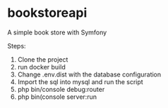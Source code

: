 # bookstoreapi
A simple book store with Symfony

Steps:
1. Clone the project
2. run docker build
3. Change .env.dist with the database configuration
4. Import the sql into mysql and run the script
5. php bin/console debug:router
6. php bin(console server:run

 

